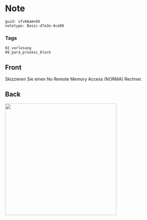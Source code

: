 # Note
```
guid: vfv6Aam+OX
notetype: Basic-d7a3e-4ce08
```

### Tags
```
02_vorlesung
09_para_prozess_block
```

## Front
<p><span>Skizzieren Sie einen No Remote Memory Access (NORMA)
Rechner.</span>

## Back
<p><img src="12ksArHovYXbkfZWpTYs.png" style="width: 366px;">
